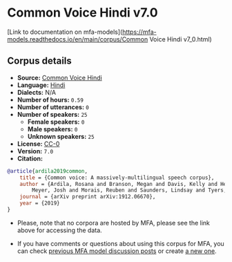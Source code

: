 
# Common Voice Hindi v7.0

[Link to documentation on mfa-models](https://mfa-models.readthedocs.io/en/main/corpus/Common Voice Hindi v7_0.html)

## Corpus details

- **Source:** [Common Voice Hindi](https://voice.mozilla.org/en/datasets)
- **Language:** [Hindi](https://en.wikipedia.org/wiki/Hindi_language)
- **Dialects:** N/A
- **Number of hours:** `0.59`
- **Number of utterances:** `0`
- **Number of speakers:** `25`
  - **Female speakers:** `0`
  - **Male speakers:** `0`
  - **Unknown speakers:** `25`
- **License:** [CC-0](https://creativecommons.org/publicdomain/zero/1.0/)
- **Version:** `7.0`
- **Citation:**
```bibtex
@article{ardila2019common,
	title = {Common voice: A massively-multilingual speech corpus},
	author = {Ardila, Rosana and Branson, Megan and Davis, Kelly and Henretty, Michael and Kohler, Michael and
		Meyer, Josh and Morais, Reuben and Saunders, Lindsay and Tyers, Francis M and Weber, Gregor},
	journal = {arXiv preprint arXiv:1912.06670},
	year = {2019}
}

```

- Please, note that no corpora are hosted by MFA, please see the link above for accessing the data.

- If you have comments or questions about using this corpus for MFA, you can check [previous MFA model discussion posts](https://github.com/MontrealCorpusTools/mfa-models/discussions?discussions_q=Common+Voice+Hindi+v7.0) or create [a new one](https://github.com/MontrealCorpusTools/mfa-models/discussions/new).
